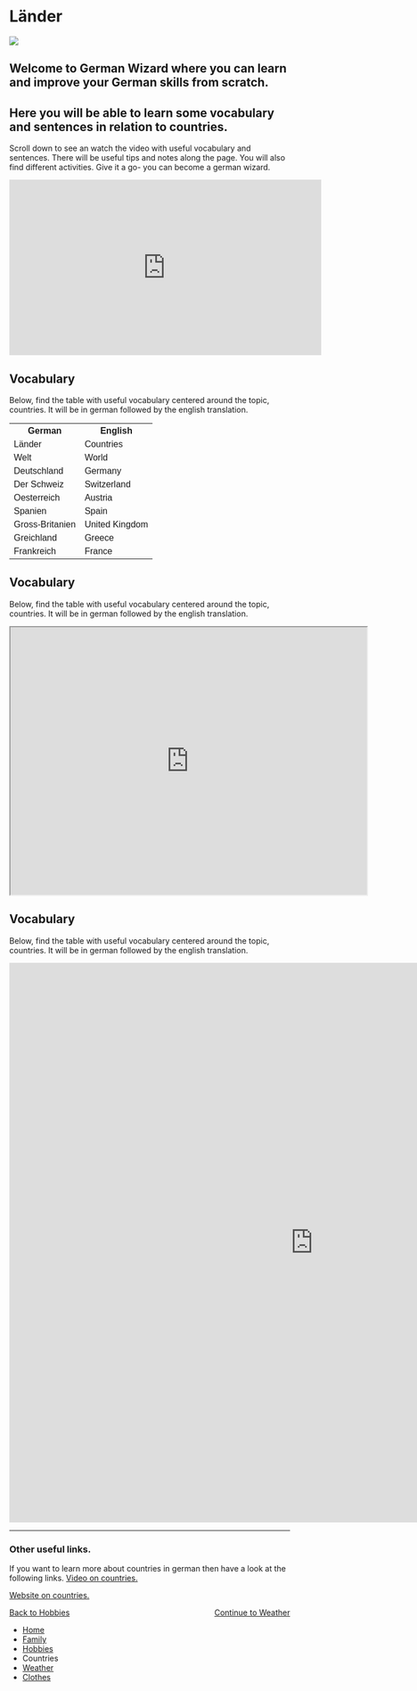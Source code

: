 

<h1>Länder</h1>


  <img src="https://upload.wikimedia.org/wikipedia/en/thumb/6/6b/Terrestrial_globe.svg/1054px-Terrestrial_globe.svg.png" />
  
<h2>Welcome to German Wizard where you can learn and improve your German skills from scratch.</h2>

<h2> Here you will be able to learn some vocabulary and sentences in relation to countries.</h2>
<p> Scroll down to see an watch the video with useful vocabulary and sentences. There will be useful tips and notes along the page. You will also find different activities. Give it a go- you can become a german wizard.</p>
<p>

  
<iframe width="560" height="315" src="https://www.youtube.com/embed/W7pOkEx4kW8?rel=0" frameborder="0" allow="autoplay; encrypted-media" allowfullscreen></iframe>


<h2> Vocabulary</h2>
<p> Below, find the table with useful vocabulary centered around the topic, countries. It will be in german followed by the english translation. </p>
<p>

<html>
<head>
<style>
table {
    font-family: arial, sans-serif;
    border-collapse: collapse;
    width: 100%;
}

td, th {
    border: 1px solid #dddddd;
    text-align: left;
    padding: 8px;
}

tr:nth-child(even) {
    background-color: #dddddd;
}
</style>
</head>
<body>

<table>
  <tr>
    <th>German</th>
    <th>English</th>
  </tr>
  <tr>
    <td>Länder</td>
    <td>Countries</td>
  </tr>
  <tr>
    <td>Welt</td>
    <td>World</td>
  </tr>
  <tr>
    <td>Deutschland</td>
    <td>Germany</td>
  </tr>
  <tr>
    <td>Der Schweiz</td>
    <td>Switzerland</td>
  </tr>
  <tr>
    <td>Oesterreich</td>
    <td>Austria</td>
  </tr>
  <tr>
    <td>Spanien</td>
    <td>Spain</td>
  </tr>
  <tr>
    <td>Gross-Britanien</td>
    <td>United Kingdom</td>
  </tr>
  <tr>
    <td>Greichland</td>
    <td>Greece</td>
  </tr>
   <tr>
    <td>Frankreich</td>
    <td>France</td>
  </tr>
</table>

</body>
</html>

<h2> Vocabulary</h2>
<p> Below, find the table with useful vocabulary centered around the topic, countries. It will be in german followed by the english translation. </p>
<p>
<iframe src="https://www.google.com/maps/d/embed?mid=1eYQ0kLyu2x4y7kPsa1Dy38YlTZlnVG38" width="640" height="480"></iframe>

<h2> Vocabulary</h2>
<p> Below, find the table with useful vocabulary centered around the topic, countries. It will be in german followed by the english translation. </p>
<p>
<iframe src="https://h5p.org/h5p/embed/167465" width="1090" height="1004" frameborder="0" allowfullscreen="allowfullscreen"></iframe><script src="https://h5p.org/sites/all/modules/h5p/library/js/h5p-resizer.js" charset="UTF-8"></script>


<hr>
<h3>Other useful links.</h3>
<p>If you want to learn more about countries in german then have a look at the following links. <a href="https://www.youtube.com/watch?v=JOgBEiv7e-c">Video on countries.</a></p>
<a href="https://www.thoughtco.com/countries-of-the-world-index-4101906">Website on countries.</a></p>

<p>
<a style="float:left;" href="hobbies.html">Back to Hobbies</a>
                                      
<a style="float:right;" href="weather.html"> Continue to Weather</a>
 
</p>

<div style="clear:both;"></div>


<ul class="breadcrumb">
  <li><a href="index.html">Home</a></li>
  <li><a href="family.html">Family</a></li>
  <li><a href="hobbies.html">Hobbies</a></li>
  <li>Countries</li>
  <li><a href="weather.html"> Weather</a></li>
  <li><a href="clothes.html">Clothes</a></li>
</ul>
